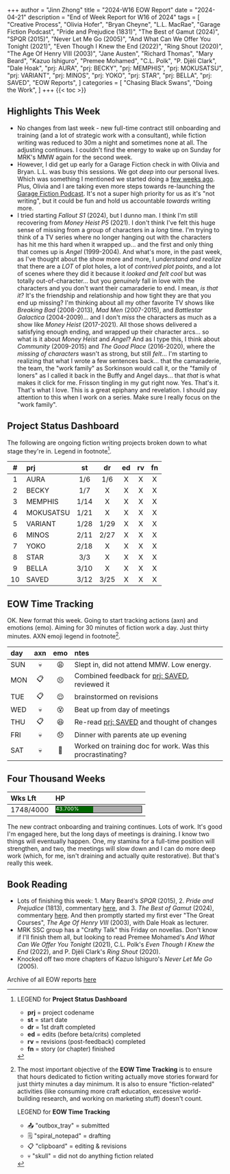 +++
author = "Jinn Zhong"
title = "2024-W16 EOW Report"
date = "2024-04-21"
description = "End of Week Report for W16 of 2024"
tags = [
    "Creative Process",
    "Olivia Hofer",
    "Bryan Cheyne",
    "L.L. MacRae",
    "Garage Fiction Podcast",
    "Pride and Prejudice (1831)",
    "The Best of Gamut (2024)",
    "SPQR (2015)",
    "Never Let Me Go (2005)",
    "And What Can We Offer You Tonight (2021)",
    "Even Though I Knew the End (2022)",
    "Ring Shout (2020)",
    "The Age Of Henry VIII (2003)",
    "Jane Austen",
    "Richard Thomas",
    "Mary Beard",
    "Kazuo Ishiguro",
    "Premee Mohamed",
    "C.L. Polk",
    "P. Djèlí Clark",
    "Dale Hoak",
    "prj: AURA",
    "prj: BECKY",
    "prj: MEMPHIS",
    "prj: MOKUSATSU",
    "prj: VARIANT",
    "prj: MINOS",
    "prj: YOKO",
    "prj: STAR",
    "prj: BELLA",
    "prj: SAVED",
    "EOW Reports",
]
categories = [
    "Chasing Black Swans",
    "Doing the Work",
]
+++
{{< toc >}}

## Highlights This Week

* No changes from last week - new full-time contract still onboarding and training (and a lot of strategic work with a consultant), while fiction writing was reduced to 30m a night and sometimes none at all. The adjusting continues. I couldn't find the energy to wake up on Sunday for MRK's MMW again for the second week.
* However, I did get up early for a Garage Fiction check in with Olivia and Bryan. L.L. was busy this sessions. We got _deep_ into our personal lives. Which was something I mentioned we started doing a [few weeks ago](https://journal.jinnzhong.com/2024-w08-eow-report/). Plus, Olivia and I are taking even more steps towards re-launching the [Garage Fiction Podcast](http://garagefiction.com). It's not a super high priority for us as it's "not writing", but it could be fun and hold us accountable _towards_ writing more.
* I tried starting _Fallout S1_ (2024), but I dunno man. I think I'm still recovering from _Money Heist P5_ (2021). I don't think I've felt this huge sense of missing from a group of characters in a _long_ time. I'm trying to think of a TV series where no longer hanging out with the characters has hit me this hard when it wrapped up... and the first and only thing that comes up is _Angel_ (1999-2004). And what's more, in the past week, as I've thought about the show more and more, I _understand and realize_ that there are a _LOT_ of plot holes, a lot of _contrived plot points_, and a lot of scenes where they did it because it _looked and felt cool_ but was totally out-of-character... but you _genuinely_ fall in love with the characters and you don't want their camaraderie to end. I mean, _is that it?_ It's the friendship and relationship and how tight they are that you end up missing? I'm thinking about all my other favorite TV shows like _Breaking Bad_ (2008-2013), _Mad Men_ (2007-2015), and _Battlestar Galactica_ (2004-2009)... and I don't _miss_ the characters as much as a show like _Money Heist_ (2017-2021). All those shows delivered a satisfying enough ending, and wrapped up their character arcs... so what is it about _Money Heist_ and _Angel_? And as I type this, I think about _Community_ (2009-2015) and _The Good Place_ (2016-2020), where the _missing of characters_ wasn't as strong, but still _felt_... I'm starting to realizing that what I wrote a few sentences back... that the camaraderie, the team, the "work family" as Sorkinson would call it, or the "family of loners" as I called it back in the Buffy and Angel days... that _that_ is what makes it click for me. Frisson tingling in my gut right now. Yes. That's it. That's what I love. This is a great epiphany and revelation. I should pay attention to this when I work on a series. Make sure I really focus on the "work family".

## Project Status Dashboard

The following are ongoing fiction writing projects broken down to what stage they're in. Legend in footnote[^1].

| # | prj | st | dr | ed | rv | fn | 
| :---: | :--- | :---: | :---: | :---: |  :---: |  :---: |
| 1 | AURA | 1/6 | 1/6 | X | X | X | 
| 2 | BECKY | 1/7 | X | X | X | X | 
| 3 | MEMPHIS | 1/14 | X | X | X | X | 
| 4 | MOKUSATSU | 1/21 | X | X | X | X | 
| 5 | VARIANT | 1/28 | 1/29 | X | X | X | X | 
| 6 | MINOS | 2/11 | 2/27 | X | X | X | X | 
| 7 | YOKO | 2/18 | X | X | X | X | X | 
| 8 | STAR | 3/3 | X | X | X | X | X | 
| 9 | BELLA | 3/10 | X | X | X | X | X |
| 10 | SAVED | 3/12 | 3/25 | X | X | X | X |

## EOW Time Tracking

OK. New format this week. Going to start tracking actions (axn) and emotions (emo). Aiming for 30 minutes of fiction work a day. Just thirty minutes. AXN emoji legend in footnote[^2].

| day | axn | emo | ntes |
| :--- | :---: | :---: | :--- |
| SUN | :skull: | :weary: | Slept in, did not attend MMW. Low energy. |
| MON | :clipboard: | :persevere: | Combined feedback for [prj: SAVED](https://journal.jinnzhong.com/tags/prj-saved/), reviewed it |
| TUE | :clipboard: | :relieved: | brainstormed on revisions |
| WED | :skull: | :dizzy_face: | Beat up from day of meetings |
| THU | :clipboard: | :satisfied: | Re-read [prj: SAVED](https://journal.jinnzhong.com/tags/prj-saved/) and thought of changes |
| FRI | :skull: | :disappointed: | Dinner with parents ate up evening |
| SAT | :skull: | :grimacing: | Worked on training doc for work. Was this procrastinating? |

## Four Thousand Weeks

| Wks Lft | HP |
| :--- | :--- |
| 1748/4000 | <div style="width:200px;height:15px;background:#AAAAAA;border:1.3px solid #000000;"><div style="width:43.700%;height:15px;background:#006600;font-size:12px; color:white; line-height:12px;">43.700%</div></div> |

The new contract onboarding and training continues. Lots of work. It's good I'm engaged here, but the long days of meetings is draining. I know two things will eventually happen. One, my stamina for a full-time position will strengthen, and two, the meetings will slow down and I can do more deep work (which, for me, isn't draining and actually quite restorative). But that's really this week.

## Book Reading

* Lots of finishing this week: 1. Mary Beard's _SPQR_ (2015), 2. _Pride and Prejudice_ (1813), commentary [here](https://journal.jinnzhong.com/commentary-pride-and-prejudice-1813/), and 3. _The Best of Gamut_ (2024), commentary [here](https://journal.jinnzhong.com/commentary-the-best-of-gamut-2024/). And then promptly started my first ever "The Great Courses", _The Age Of Henry VIII_ (2003), with Dale Hoak as lecturer.
* MRK SSC group has a "Crafty Talk" this Friday on novellas. Don't know if I'll finish them all, but looking to read Premee Mohamed's _And What Can We Offer You Tonight_ (2021), C.L. Polk's _Even Though I Knew the End_ (2022), and P. Djèlí Clark's _Ring Shout_ (2020).
* Knocked off two more chapters of Kazuo Ishiguro's _Never Let Me Go_ (2005).
  
Archive of all EOW reports [here](https://journal.jinnzhong.com/tags/eow-reports/)

[^1]: LEGEND for **Project Status Dashboard**

    * **prj** = project codename
    * **st** = start date
    * **dr** = 1st draft completed
    * **ed** = edits (before beta/crits) completed
    * **rv** = revisions (post-feedback) completed
    * **fn** = story (or chapter) finished

[^2]: The most important objective of the **EOW Time Tracking** is to ensure that hours dedicated to  fiction writing actually move stories forward for just thirty minutes a day minimum. It is also to ensure "fiction-related" activities (like consuming more craft education, excessive world-building research, and working on marketing stuff) doesn't count.
    
    LEGEND for **EOW Time Tracking**
    * 📤 "outbox_tray" = submitted
    * 🗒️ "spiral_notepad" = drafting
    * 📋 "clipboard" = editing & revisions
    * 💀 "skull" = did not do anything fiction related


